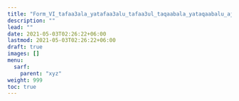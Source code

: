 ```yaml
---
title: "Form_VI_tafaa3ala_yatafaa3alu_tafaa3ul_taqaabala_yataqaabalu_ajwaaf"
description: ""
lead: ""
date: 2021-05-03T02:26:22+06:00
lastmod: 2021-05-03T02:26:22+06:00
draft: true
images: []
menu: 
  sarf:
    parent: "xyz"
weight: 999
toc: true
---
```



